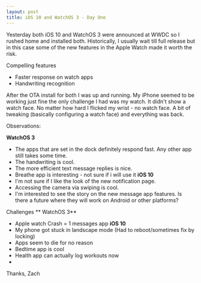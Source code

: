 ```yaml
---
layout: post
title: iOS 10 and WatchOS 3 - Day One 
---
```

Yesterday both iOS 10 and WatchOS 3 were announced at WWDC so I rushed home and installed both.   Historically, I usually wait till full release but in this case some of the new features in the Apple Watch made it worth the risk.

Compelling features 
* Faster response on watch apps 
* Handwriting recognition  

After the OTA install for both I was up and running.  My iPhone seemed to be working just fine the only challenge I had was my watch.  It didn't show a watch face.  No matter how hard I flicked my wrist - no watch face.  A bit of tweaking (basically configuring a watch face) and everything was back.

Observations:

**WatchOS 3**
* The apps that are set in the dock definitely respond fast.  Any other app still takes some time. 
* The handwriting is cool. 
* The more efficient text message replies is nice.
* Breathe app is interesting - not sure if i will use it
**iOS 10**
* I'm not sure if I like the look of the new notification page.  
* Accessing the camera via swiping is cool. 
* I'm interested to see the story on the new message app features. Is there a future where they will work on Android or other platforms?

Challenges
** WatchOS 3**
* Apple watch Crash = 1 messages app
**iOS 10**
* My phone got stuck in landscape mode (Had to reboot/sometimes fix by locking)
* Apps seem to die for no reason
* Bedtime app is cool
* Health app can actually log workouts now
* 



Thanks,
Zach


